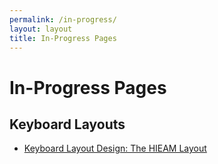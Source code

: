 ```yaml
---
permalink: /in-progress/
layout: layout
title: In-Progress Pages
---
```


<h1 class="center"> In-Progress Pages </h1>

## Keyboard Layouts

- [Keyboard Layout Design: The HIEAM Layout](https://steventammen.com/keyboard-layouts/hieam/)
